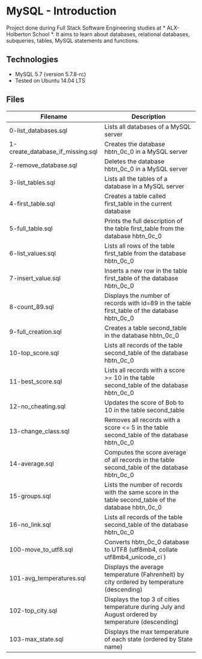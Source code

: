 # MySQL - Introduction

Project done during Full Stack Software Engineering studies at * ALX-Holberton School *. It aims to learn about databases, relational databases, subqueries, tables, MySQL statements and functions.

## Technologies

- MySQL 5.7 (version 5.7.8-rc)
- Tested on Ubuntu 14.04 LTS

## Files

| Filename | Description |
| ---------- | ------------ |
| 0-list_databases.sql | Lists all databases of a MySQL server |
| 1-create_database_if_missing.sql | Creates the database hbtn_0c_0 in a MySQL server |
| 2-remove_database.sql | Deletes the database hbtn_0c_0 in a MySQL server |
| 3-list_tables.sql | Lists all the tables of a database in a MySQL server |
| 4-first_table.sql | Creates a table called first_table in the current database |
| 5-full_table.sql | Prints the full description of the table first_table from the database hbtn_0c_0 |
| 6-list_values.sql | Lists all rows of the table first_table from the database hbtn_0c_0 |
| 7-insert_value.sql | Inserts a new row in the table first_table of the database hbtn_0c_0 |
| 8-count_89.sql | Displays the number of records with id=89 in the table first_table of the database hbtn_0c_0 |
| 9-full_creation.sql | Creates a table second_table in the database hbtn_0c_0 |
| 10-top_score.sql | Lists all records of the table second_table of the database hbtn_0c_0 |
| 11-best_score.sql | Lists all records with a score >= 10 in the table second_table of the database hbtn_0c_0 |
| 12-no_cheating.sql | Updates the score of Bob to 10 in the table second_table |
| 13-change_class.sql | Removes all records with a score <= 5 in the table second_table of the database hbtn_0c_0 |
| 14-average.sql | Computes the score average of all records in the table second_table of the database hbtn_0c_0 |
| 15-groups.sql | Lists the number of records with the same score in the table second_table of the database hbtn_0c_0 |
| 16-no_link.sql | Lists all records of the table second_table of the database hbtn_0c_0 |
| 100-move_to_utf8.sql | Converts hbtn_0c_0 database to UTF8 (utf8mb4, collate utf8mb4_unicode_ci ) |
| 101-avg_temperatures.sql | Displays the average temperature (Fahrenheit) by city ordered by temperature (descending) |
| 102-top_city.sql | Displays the top 3 of cities temperature during July and August ordered by temperature (descending) |
| 103-max_state.sql | Displays the max temperature of each state (ordered by State name) |
